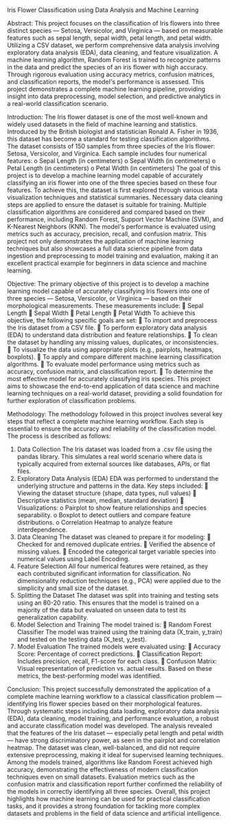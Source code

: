 Iris Flower Classification 
using Data Analysis and Machine Learning 

Abstract: 
This project focuses on the classification of Iris flowers into three distinct species — Setosa, 
Versicolor, and Virginica — based on measurable features such as sepal length, sepal width, 
petal length, and petal width. Utilizing a CSV dataset, we perform comprehensive data analysis 
involving exploratory data analysis (EDA), data cleaning, and feature visualization. A machine 
learning algorithm, Random Forest is trained to recognize patterns in the data and predict the 
species of an iris flower with high accuracy. Through rigorous evaluation using accuracy 
metrics, confusion matrices, and classification reports, the model's performance is assessed. 
This project demonstrates a complete machine learning pipeline, providing insight into data 
preprocessing, model selection, and predictive analytics in a real-world classification scenario.

Introduction: 
The Iris flower dataset is one of the most well-known and widely used datasets in the field of 
machine learning and statistics. Introduced by the British biologist and statistician Ronald A. 
Fisher in 1936, this dataset has become a standard for testing classification algorithms. 
The dataset consists of 150 samples from three species of the Iris flower: Setosa, Versicolor, 
and Virginica. Each sample includes four numerical features: 
o Sepal Length (in centimeters) 
o Sepal Width (in centimeters) 
o Petal Length (in centimeters) 
o Petal Width (in centimeters) 
The goal of this project is to develop a machine learning model capable of accurately 
classifying an iris flower into one of the three species based on these four features. To achieve 
this, the dataset is first explored through various data visualization techniques and statistical 
summaries. Necessary data cleaning steps are applied to ensure the dataset is suitable for 
training. 
Multiple classification algorithms are considered and compared based on their performance, 
including Random Forest, Support Vector Machine (SVM), and K-Nearest Neighbors (KNN). 
The model's performance is evaluated using metrics such as accuracy, precision, recall, and 
confusion matrix. 
This project not only demonstrates the application of machine learning techniques but also 
showcases a full data science pipeline from data ingestion and preprocessing to model training 
and evaluation, making it an excellent practical example for beginners in data science and 
machine learning.

Objective: 
The primary objective of this project is to develop a machine learning model capable of 
accurately classifying Iris flowers into one of three species — Setosa, Versicolor, or Virginica 
— based on their morphological measurements. These measurements include: 
 Sepal Length 
 Sepal Width 
 Petal Length 
 Petal Width 
To achieve this objective, the following specific goals are set: 
 To import and preprocess the Iris dataset from a CSV file. 
 To perform exploratory data analysis (EDA) to understand data distribution and feature 
relationships. 
 To clean the dataset by handling any missing values, duplicates, or inconsistencies. 
 To visualize the data using appropriate plots (e.g., pairplots, heatmaps, boxplots). 
 To apply and compare different machine learning classification algorithms. 
 To evaluate model performance using metrics such as accuracy, confusion matrix, and 
classification report. 
 To determine the most effective model for accurately classifying iris species. 
This project aims to showcase the end-to-end application of data science and machine learning 
techniques on a real-world dataset, providing a solid foundation for further exploration of 
classification problems. 

Methodology: 
The methodology followed in this project involves several key steps that reflect a complete 
machine learning workflow. Each step is essential to ensure the accuracy and reliability of the 
classification model. The process is described as follows: 
1. Data Collection 
The Iris dataset was loaded from a .csv file using the pandas library. This simulates a real
world scenario where data is typically acquired from external sources like databases, APIs, or 
flat files. 
2. Exploratory Data Analysis (EDA) 
EDA was performed to understand the underlying structure and patterns in the data. Key steps 
included: 
 Viewing the dataset structure (shape, data types, null values) 
 Descriptive statistics (mean, median, standard deviation) 
 Visualizations: 
o Pairplot to show feature relationships and species separability. 
o Boxplot to detect outliers and compare feature distributions. 
o Correlation Heatmap to analyze feature interdependence. 
3. Data Cleaning 
The dataset was cleaned to prepare it for modeling: 
 Checked for and removed duplicate entries. 
 Verified the absence of missing values. 
 Encoded the categorical target variable species into numerical values using Label 
Encoding. 
4. Feature Selection 
All four numerical features were retained, as they each contributed significant information for 
classification. No dimensionality reduction techniques (e.g., PCA) were applied due to the 
simplicity and small size of the dataset. 
5. Splitting the Dataset 
The dataset was split into training and testing sets using an 80-20 ratio. This ensures that the 
model is trained on a majority of the data but evaluated on unseen data to test its generalization 
capability. 
6. Model Selection and Training 
The model trained is: 
 Random Forest Classifier
The model was trained using the training data (X_train, y_train) and tested on the testing 
data (X_test, y_test). 
7. Model Evaluation 
The trained models were evaluated using: 
 Accuracy Score: Percentage of correct predictions. 
 Classification Report: Includes precision, recall, F1-score for each class. 
 Confusion Matrix: Visual representation of prediction vs. actual results. 
Based on these metrics, the best-performing model was identified.

Conclusion: 
This project successfully demonstrated the application of a complete machine learning 
workflow to a classical classification problem — identifying Iris flower species based on their 
morphological features. Through systematic steps including data loading, exploratory data 
analysis (EDA), data cleaning, model training, and performance evaluation, a robust and 
accurate classification model was developed. 
The analysis revealed that the features of the Iris dataset — especially petal length and petal 
width — have strong discriminatory power, as seen in the pairplot and correlation heatmap. 
The dataset was clean, well-balanced, and did not require extensive preprocessing, making it 
ideal for supervised learning techniques. 
Among the models trained, algorithms like Random Forest achieved high accuracy, 
demonstrating the effectiveness of modern classification techniques even on small datasets. 
Evaluation metrics such as the confusion matrix and classification report further confirmed the 
reliability of the models in correctly identifying all three species. 
Overall, this project highlights how machine learning can be used for practical classification 
tasks, and it provides a strong foundation for tackling more complex datasets and problems in 
the field of data science and artificial intelligence.
